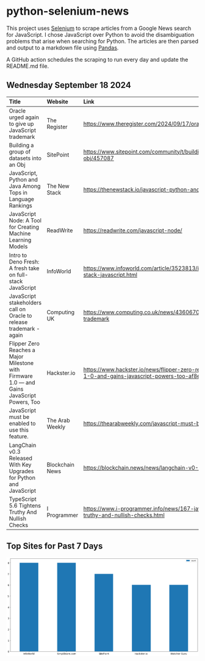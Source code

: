 # python-selenium-news

This project uses [Selenium](https://www.seleniumhq.org/) to scrape articles from a Google News search for JavaScript.
I chose JavaScript over Python to avoid the disambiguation problems that arise when searching for Python.
The articles are then parsed and output to a markdown file using [Pandas](https://pandas.pydata.org/).

A GitHub action schedules the scraping to run every day and update the README.md file.

## Wednesday September 18 2024


| Title                                                                                       | Website         | Link                                                                                                                               |
|:--------------------------------------------------------------------------------------------|:----------------|:-----------------------------------------------------------------------------------------------------------------------------------|
| Oracle urged again to give up JavaScript trademark                                          | The Register    | https://www.theregister.com/2024/09/17/oracle_urged_to_surrender_javascript_trademark/                                             |
| Building a group of datasets into an Obj                                                    | SitePoint       | https://www.sitepoint.com/community/t/building-a-group-of-datasets-into-an-obj/457087                                              |
| JavaScript, Python and Java Among Tops in Language Rankings                                 | The New Stack   | https://thenewstack.io/javascript-python-and-java-among-tops-in-language-rankings/                                                 |
| JavaScript Node: A Tool for Creating Machine Learning Models                                | ReadWrite       | https://readwrite.com/javascript-node/                                                                                             |
| Intro to Deno Fresh: A fresh take on full-stack JavaScript                                  | InfoWorld       | https://www.infoworld.com/article/3523813/intro-to-deno-fresh-a-fresh-take-on-full-stack-javascript.html                           |
| JavaScript stakeholders call on Oracle to release trademark - again                         | Computing UK    | https://www.computing.co.uk/news/4360670/javascript-stakeholders-oracle-release-trademark                                          |
| Flipper Zero Reaches a Major Milestone with Firmware 1.0 — and Gains JavaScript Powers, Too | Hackster.io     | https://www.hackster.io/news/flipper-zero-reaches-a-major-milestone-with-firmware-1-0-and-gains-javascript-powers-too-af8ec2e5042c |
| JavaScript must be enabled to use this feature.                                             | The Arab Weekly | https://thearabweekly.com/javascript-must-be-enabled-use-feature                                                                   |
| LangChain v0.3 Released With Key Upgrades for Python and JavaScript                         | Blockchain News | https://blockchain.news/news/langchain-v0-3-released-with-key-upgrades                                                             |
| TypeScript 5.6 Tightens Truthy And Nullish Checks                                           | I Programmer    | https://www.i-programmer.info/news/167-javascript/17478-typescript-56-tightens-truthy-and-nullish-checks.html                      |
## Top Sites for Past 7 Days

![Graph of Top Sites](https://raw.githubusercontent.com/dan-mba/python-selenium-news/main/last-week.png)
